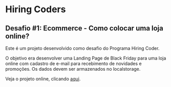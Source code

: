 # Hiring Coders
## Desafio #1: Ecommerce - Como colocar uma loja online?

Este é um projeto desenvolvido como desafio do Programa Hiring Coder.

O objetivo era desenvolver uma Landing Page de Black Friday para uma loja online com cadastro de e-mail para recebimento de novidades e promoções. Os dados devem ser armazenados no localstorage.

Veja o projeto online, clicando [aqui](https://cocky-darwin-b6e6ff.netlify.app/).
